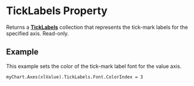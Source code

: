 
# TickLabels Property

Returns a  **[TickLabels](d71b6cf2-c4ad-66f3-f7c2-8219f9ec21b1.md)** collection that represents the tick-mark labels for the specified axis. Read-only.


## Example

This example sets the color of the tick-mark label font for the value axis.


```
myChart.Axes(xlValue).TickLabels.Font.ColorIndex = 3
```

